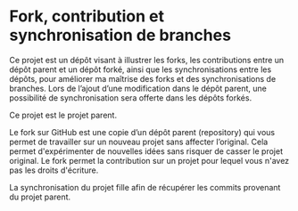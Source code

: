 # Fork, contribution et synchronisation de branches

Ce projet est un dépôt visant à illustrer les forks, les contributions entre un dépôt parent et un dépôt forké, ainsi que les synchronisations entre les dépôts, pour améliorer ma maîtrise des forks et des synchronisations de branches. Lors de l’ajout d’une modification dans le dépôt parent, une possibilité de synchronisation sera offerte dans les dépôts forkés.

Ce projet est le projet parent.

Le fork sur GitHub est une copie d’un dépôt parent (repository) qui vous permet de travailler sur un nouveau projet sans affecter l’original. Cela permet d'expérimenter de nouvelles idées sans risquer de casser le projet original. Le fork permet la contribution sur un projet pour lequel vous n'avez pas les droits d'écriture.

La synchronisation du projet fille afin de récupérer les commits provenant du projet parent.
